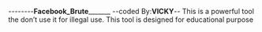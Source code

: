 --------**Facebook_Brute**_______ 
      --coded By:**VICKY**--
This is a powerful tool the don’t use it for illegal use. This tool is designed for educational purpose
